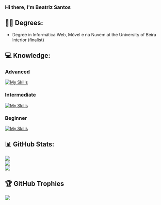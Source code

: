 ### Hi there, I'm Beatriz Santos 

## 👩‍🎓 Degrees:
- Degree in Informática Web, Móvel e na Nuvem at the University of Beira Interior (finalist) 

## 💻 Knowledge:
### Advanced
[![My Skills](https://skillicons.dev/icons?i=java,javascript,css,html,mongodb,mysql,illustrator,figma&theme=light)](https://skillicons.dev)

### Intermediate 
[![My Skills](https://skillicons.dev/icons?i=php,python,express,flutter,dart,firebase,photoshop&theme=light)](https://skillicons.dev)

### Beginner 
[![My Skills](https://skillicons.dev/icons?i=docker,kubernetes,django,blender,unity&theme=light)](https://skillicons.dev)

## 📊 GitHub Stats:
![](https://github-readme-stats.vercel.app/api?username=beatrizfs04&theme=algolia&show_icons=true)<br/>
![](https://github-readme-streak-stats.herokuapp.com/?user=beatrizfs04&theme=dark&hide_border=false)<br/>
![](https://github-readme-stats.vercel.app/api/top-langs/?username=beatrizfs04&theme=dark&hide_border=false&include_all_commits=true&count_private=true&layout=compact)

## 🏆 GitHub Trophies
![](https://github-profile-trophy.vercel.app/?username=beatrizfs04&theme=dracula&no-frame=false&no-bg=true&margin-w=1)

[//]: <> (## 🔝 Top Contributed Repository)
[//]: <> "![](https://github-contributor-stats.vercel.app/api?username=beatrizfs04&limit=20&theme=dark&combine_all_yearly_contributions=true)"

